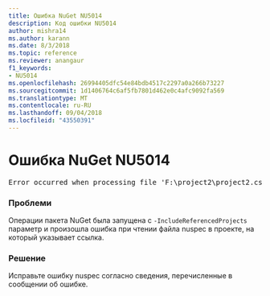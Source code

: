 ```yaml
---
title: Ошибка NuGet NU5014
description: Код ошибки NU5014
author: mishra14
ms.author: karann
ms.date: 8/3/2018
ms.topic: reference
ms.reviewer: anangaur
f1_keywords:
- NU5014
ms.openlocfilehash: 26994405dfc54e84bdb4517c2297a0a266b73227
ms.sourcegitcommit: 1d1406764c6af5fb7801d462e0c4afc9092fa569
ms.translationtype: MT
ms.contentlocale: ru-RU
ms.lasthandoff: 09/04/2018
ms.locfileid: "43550391"
---
```

# <a name="nuget-error-nu5014"></a>Ошибка NuGet NU5014
<pre>Error occurred when processing file 'F:\project2\project2.csproj': The 'id' start tag on line 4 position 10 does not match the end tag of 'ids'. Line 4, position 20.</pre>

### <a name="issue"></a>Проблеми

Операции пакета NuGet была запущена с `-IncludeReferencedProjects` параметр и произошла ошибка при чтении файла nuspec в проекте, на который указывает ссылка.


### <a name="solution"></a>Решение

Исправьте ошибку nuspec согласно сведения, перечисленные в сообщении об ошибке.

